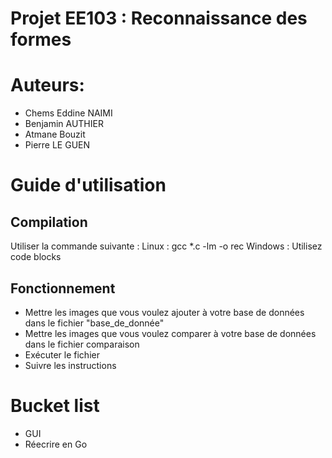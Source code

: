 # Projet EE103 : Reconnaissance des formes

# Auteurs:
- Chems Eddine NAIMI
- Benjamin AUTHIER
- Atmane Bouzit
- Pierre LE GUEN

# Guide d'utilisation 
## Compilation
Utiliser la commande suivante :
Linux :
	gcc \*.c -lm -o rec 
Windows :
	Utilisez code blocks

## Fonctionnement
- Mettre les images que vous voulez ajouter à votre base de données dans le fichier "base\_de\_donnée"
- Mettre les images que vous voulez comparer à votre base de données dans le fichier comparaison
- Exécuter le fichier
- Suivre les instructions 

# Bucket list
- GUI
- Réecrire en Go 


